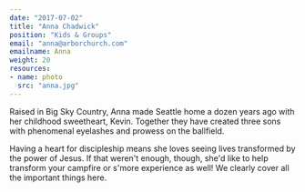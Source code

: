 ```yaml
---
date: "2017-07-02"
title: "Anna Chadwick"
position: "Kids & Groups"
email: "anna@arborchurch.com"
emailname: Anna
weight: 20
resources:
- name: photo
  src: "anna.jpg"
---
```


Raised in Big Sky Country, Anna made Seattle home a dozen years ago with her childhood sweetheart, Kevin. Together they have created three sons with phenomenal eyelashes and prowess on the ballfield.  

Having a heart for discipleship means she loves seeing lives transformed by the power of Jesus. If that weren't enough, though, she'd like to help transform your campfire or s'more experience as well! We clearly cover all the important things here.
 

